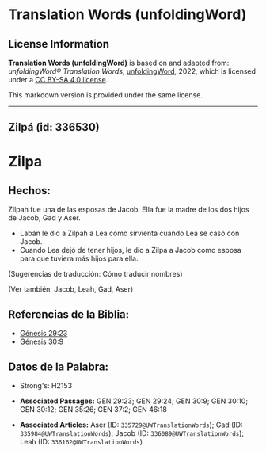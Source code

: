 # Translation Words (unfoldingWord)

## License Information

**Translation Words (unfoldingWord)** is based on and adapted from: _unfoldingWord® Translation Words_, [unfoldingWord](https://unfoldingword.org/utw), 2022, which is licensed under a [CC BY-SA 4.0 license](https://creativecommons.org/licenses/by-sa/4.0/legalcode.en).

This markdown version is provided under the same license.



--------------------------------

## Zilpá (id: 336530)

Zilpa
=====

Hechos:
-------

Zilpah fue una de las esposas de Jacob. Ella fue la madre de los dos hijos de Jacob, Gad y Aser.

* Labán le dio a Zilpah a Lea como sirvienta cuando Lea se casó con Jacob.
* Cuando Lea dejó de tener hijos, le dio a Zilpa a Jacob como esposa para que tuviera más hijos para ella.

(Sugerencias de traducción: Cómo traducir nombres)

(Ver también: Jacob, Leah, Gad, Aser)

Referencias de la Biblia:
-------------------------

* [Génesis 29:23](https://ref.ly/Gen29:23)
* [Génesis 30:9](https://ref.ly/Gen30:9)

Datos de la Palabra:
--------------------

* Strong's: H2153

* **Associated Passages:** GEN 29:23; GEN 29:24; GEN 30:9; GEN 30:10; GEN 30:12; GEN 35:26; GEN 37:2; GEN 46:18
* **Associated Articles:** Aser (ID: `335729@UWTranslationWords`); Gad (ID: `335984@UWTranslationWords`); Jacob (ID: `336089@UWTranslationWords`); Leah (ID: `336162@UWTranslationWords`)

